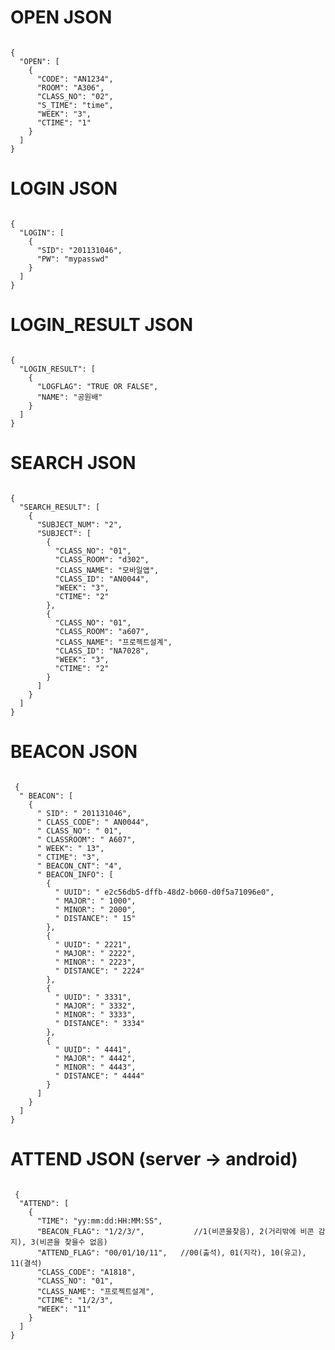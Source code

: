 # OPEN JSON
<pre><code>
{
  "OPEN": [
    {
      "CODE": "AN1234",
      "ROOM": "A306",
      "CLASS_NO": "02",
      "S_TIME": "time",
      "WEEK": "3",
      "CTIME": "1"
    }
  ]
}
</code></pre>

# LOGIN JSON
<pre><code>
{
  "LOGIN": [
    {
      "SID": "201131046",
      "PW": "mypasswd"
    }
  ]
}
</code></pre>

# LOGIN_RESULT JSON
<pre><code>
{
  "LOGIN_RESULT": [
    {
      "LOGFLAG": "TRUE OR FALSE",
      "NAME": "공원배"
    }
  ]
}
</code></pre>

# SEARCH JSON
<pre><code>
{
  "SEARCH_RESULT": [
    {
      "SUBJECT_NUM": "2",
      "SUBJECT": [
        {
          "CLASS_NO": "01",
          "CLASS_ROOM": "d302",
          "CLASS_NAME": "모바일앱",
          "CLASS_ID": "AN0044",
          "WEEK": "3",
          "CTIME": "2"
        },
        {
          "CLASS_NO": "01",
          "CLASS_ROOM": "a607",
          "CLASS_NAME": "프로젝트설계",
          "CLASS_ID": "NA7028",
          "WEEK": "3",
          "CTIME": "2"
        }
      ]
    }
  ]
}
</code></pre>

# BEACON JSON 
<pre><code>
 {
  " BEACON": [
    {
      " SID": " 201131046",
      " CLASS_CODE": " AN0044",
      " CLASS_NO": " 01",
      " CLASSROOM": " A607",
      " WEEK": " 13",
      " CTIME": "3",
      " BEACON_CNT": "4",
      " BEACON_INFO": [
        {
          " UUID": " e2c56db5-dffb-48d2-b060-d0f5a71096e0",
          " MAJOR": " 1000",
          " MINOR": " 2000",
          " DISTANCE": " 15"
        },
        {
          " UUID": " 2221",
          " MAJOR": " 2222",
          " MINOR": " 2223",
          " DISTANCE": " 2224"
        },
        {
          " UUID": " 3331",
          " MAJOR": " 3332",
          " MINOR": " 3333",
          " DISTANCE": " 3334"
        },
        {
          " UUID": " 4441",
          " MAJOR": " 4442",
          " MINOR": " 4443",
          " DISTANCE": " 4444"
        }
      ]
    }
  ]
}
</code></pre>

# ATTEND JSON (server -> android)
<pre><code>
 {
  "ATTEND": [
    {
      "TIME": "yy:mm:dd:HH:MM:SS",
      "BEACON_FLAG": "1/2/3/",           //1(비콘을찾음), 2(거리밖에 비콘 감지), 3(비콘을 찾을수 없음)
      "ATTEND_FLAG": "00/01/10/11",   //00(출석), 01(지각), 10(유고), 11(결석)
      "CLASS_CODE": "A1818",
      "CLASS_NO": "01",
      "CLASS_NAME": "프로젝트설계",
      "CTIME": "1/2/3",
      "WEEK": "11"
    }
  ]
}
</code></pre>
